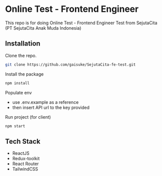 # Online Test - Frontend Engineer

This repo is for doing Online Test - Frontend Engineer Test from SejutaCita (PT SejutaCita Anak Muda Indonesia)<br />

## Installation

Clone the repo.

```bash
git clone https://github.com/gaisuke/SejutaCita-fe-test.git
```

Install the package

```bash
npm install
```

Populate env
- use .env.example as a reference
- then insert API url to the key provided

Run project (for client)

```bash
npm start
```

## Tech Stack

- ReactJS
- Redux-toolkit
- React Router
- TailwindCSS
